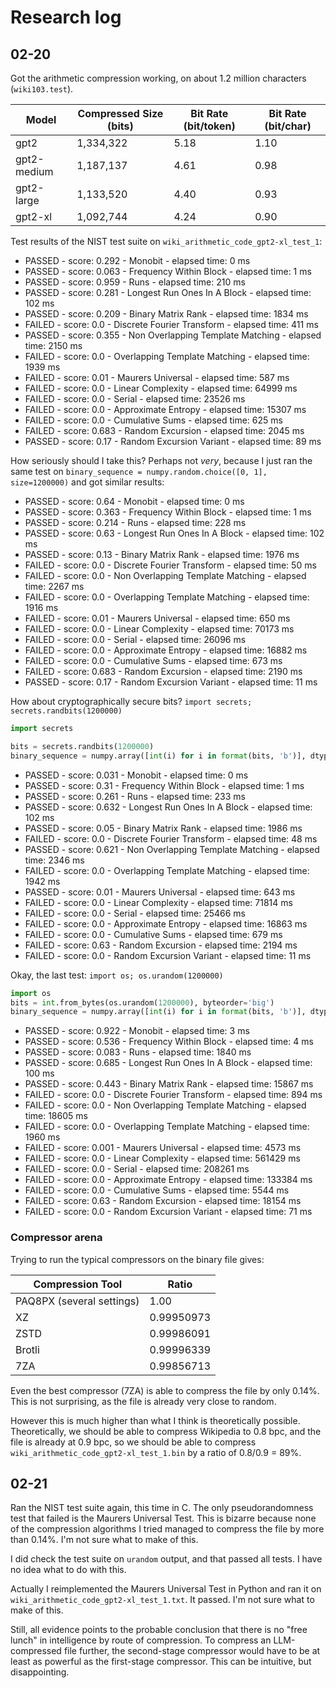 # Research log

## 02-20

Got the arithmetic compression working, on about 1.2 million characters (`wiki103.test`).

| Model       | Compressed Size (bits) | Bit Rate (bit/token) | Bit Rate (bit/char) |
| ----------- | ---------------------- | ------------------- | ------------------- |
| gpt2        | 1,334,322              | 5.18                 | 1.10                |
| gpt2-medium | 1,187,137              | 4.61                 | 0.98                |
| gpt2-large  | 1,133,520              | 4.40                 | 0.93                |
| gpt2-xl     | 1,092,744              | 4.24                 | 0.90                |


Test results of the NIST test suite on `wiki_arithmetic_code_gpt2-xl_test_1`:

- PASSED - score: 0.292 - Monobit - elapsed time: 0 ms
- PASSED - score: 0.063 - Frequency Within Block - elapsed time: 1 ms
- PASSED - score: 0.959 - Runs - elapsed time: 210 ms
- PASSED - score: 0.281 - Longest Run Ones In A Block - elapsed time: 102 ms
- PASSED - score: 0.209 - Binary Matrix Rank - elapsed time: 1834 ms
- FAILED - score: 0.0 - Discrete Fourier Transform - elapsed time: 411 ms
- PASSED - score: 0.355 - Non Overlapping Template Matching - elapsed time: 2150 ms
- FAILED - score: 0.0 - Overlapping Template Matching - elapsed time: 1939 ms
- FAILED - score: 0.01 - Maurers Universal - elapsed time: 587 ms
- FAILED - score: 0.0 - Linear Complexity - elapsed time: 64999 ms
- FAILED - score: 0.0 - Serial - elapsed time: 23526 ms
- FAILED - score: 0.0 - Approximate Entropy - elapsed time: 15307 ms
- FAILED - score: 0.0 - Cumulative Sums - elapsed time: 625 ms
- FAILED - score: 0.683 - Random Excursion - elapsed time: 2045 ms
- PASSED - score: 0.17 - Random Excursion Variant - elapsed time: 89 ms

How seriously should I take this? Perhaps not *very*, because I just ran the same test on `binary_sequence = numpy.random.choice([0, 1], size=1200000)` and got similar results:

- PASSED - score: 0.64 - Monobit - elapsed time: 0 ms
- PASSED - score: 0.363 - Frequency Within Block - elapsed time: 1 ms
- PASSED - score: 0.214 - Runs - elapsed time: 228 ms
- PASSED - score: 0.63 - Longest Run Ones In A Block - elapsed time: 102 ms
- PASSED - score: 0.13 - Binary Matrix Rank - elapsed time: 1976 ms
- FAILED - score: 0.0 - Discrete Fourier Transform - elapsed time: 50 ms
- FAILED - score: 0.0 - Non Overlapping Template Matching - elapsed time: 2267 ms
- FAILED - score: 0.0 - Overlapping Template Matching - elapsed time: 1916 ms
- FAILED - score: 0.01 - Maurers Universal - elapsed time: 650 ms
- FAILED - score: 0.0 - Linear Complexity - elapsed time: 70173 ms
- FAILED - score: 0.0 - Serial - elapsed time: 26096 ms
- FAILED - score: 0.0 - Approximate Entropy - elapsed time: 16882 ms
- FAILED - score: 0.0 - Cumulative Sums - elapsed time: 673 ms
- FAILED - score: 0.683 - Random Excursion - elapsed time: 2190 ms
- PASSED - score: 0.17 - Random Excursion Variant - elapsed time: 11 ms

How about cryptographically secure bits? `import secrets; secrets.randbits(1200000)`

```python
import secrets

bits = secrets.randbits(1200000)
binary_sequence = numpy.array([int(i) for i in format(bits, 'b')], dtype=int)
```

- PASSED - score: 0.031 - Monobit - elapsed time: 0 ms
- PASSED - score: 0.31 - Frequency Within Block - elapsed time: 1 ms
- PASSED - score: 0.261 - Runs - elapsed time: 233 ms
- PASSED - score: 0.632 - Longest Run Ones In A Block - elapsed time: 102 ms
- PASSED - score: 0.05 - Binary Matrix Rank - elapsed time: 1986 ms
- FAILED - score: 0.0 - Discrete Fourier Transform - elapsed time: 48 ms
- PASSED - score: 0.621 - Non Overlapping Template Matching - elapsed time: 2346 ms
- FAILED - score: 0.0 - Overlapping Template Matching - elapsed time: 1942 ms
- PASSED - score: 0.01 - Maurers Universal - elapsed time: 643 ms
- FAILED - score: 0.0 - Linear Complexity - elapsed time: 71814 ms
- FAILED - score: 0.0 - Serial - elapsed time: 25466 ms
- FAILED - score: 0.0 - Approximate Entropy - elapsed time: 16863 ms
- FAILED - score: 0.0 - Cumulative Sums - elapsed time: 679 ms
- FAILED - score: 0.63 - Random Excursion - elapsed time: 2194 ms
- FAILED - score: 0.0 - Random Excursion Variant - elapsed time: 11 ms

Okay, the last test: `import os; os.urandom(1200000)`

```python
import os
bits = int.from_bytes(os.urandom(1200000), byteorder='big')
binary_sequence = numpy.array([int(i) for i in format(bits, 'b')], dtype=int)
```

- PASSED - score: 0.922 - Monobit - elapsed time: 3 ms
- PASSED - score: 0.536 - Frequency Within Block - elapsed time: 4 ms
- PASSED - score: 0.083 - Runs - elapsed time: 1840 ms
- PASSED - score: 0.685 - Longest Run Ones In A Block - elapsed time: 100 ms
- PASSED - score: 0.443 - Binary Matrix Rank - elapsed time: 15867 ms
- FAILED - score: 0.0 - Discrete Fourier Transform - elapsed time: 894 ms
- FAILED - score: 0.0 - Non Overlapping Template Matching - elapsed time: 18605 ms
- FAILED - score: 0.0 - Overlapping Template Matching - elapsed time: 1960 ms
- FAILED - score: 0.001 - Maurers Universal - elapsed time: 4573 ms
- FAILED - score: 0.0 - Linear Complexity - elapsed time: 561429 ms
- FAILED - score: 0.0 - Serial - elapsed time: 208261 ms
- FAILED - score: 0.0 - Approximate Entropy - elapsed time: 133384 ms
- FAILED - score: 0.0 - Cumulative Sums - elapsed time: 5544 ms
- FAILED - score: 0.63 - Random Excursion - elapsed time: 18154 ms
- FAILED - score: 0.0 - Random Excursion Variant - elapsed time: 71 ms

### Compressor arena

Trying to run the typical compressors on the binary file gives:

| Compression Tool                                    | Ratio                      |
| --------------------------------------------------- | -------------------------- |
| PAQ8PX (several settings)                           | 1.00                 |
| XZ                                                  | 0.99950973                 |
| ZSTD                                                | 0.99986091                 |
| Brotli                                              | 0.99996339                 |
| 7ZA                                                 | 0.99856713                 |

Even the best compressor (7ZA) is able to compress the file by only 0.14%. This is not surprising, as the file is already very close to random.

However this is much higher than what I think is theoretically possible. Theoretically, we should be able to compress Wikipedia to 0.8 bpc, and the file is already at 0.9 bpc, so we should be able to compress `wiki_arithmetic_code_gpt2-xl_test_1.bin` by a ratio of 0.8/0.9 = 89%.

## 02-21

Ran the NIST test suite again, this time in C. The only pseudorandomness test that failed is the Maurers Universal Test. This is bizarre because none of the compression algorithms I tried managed to compress the file by more than 0.14%. I'm not sure what to make of this.

I did check the test suite on `urandom` output, and that passed all tests. I have no idea what to do with this.

Actually I reimplemented the Maurers Universal Test in Python and ran it on `wiki_arithmetic_code_gpt2-xl_test_1.txt`. It passed. I'm not sure what to make of this.

Still, all evidence points to the probable conclusion that there is no "free lunch" in intelligence by route of compression. To compress an LLM-compressed file further, the second-stage compressor would have to be at least as powerful as the first-stage compressor. This can be intuitive, but disappointing.